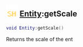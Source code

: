 ## <img src="../../.gitbook/assets/shared.png" width="32" height="32" /> [Entity](../entity/README.md):getScale

```lua
void Entity:getScale()
```

Returns the scale of the ent
